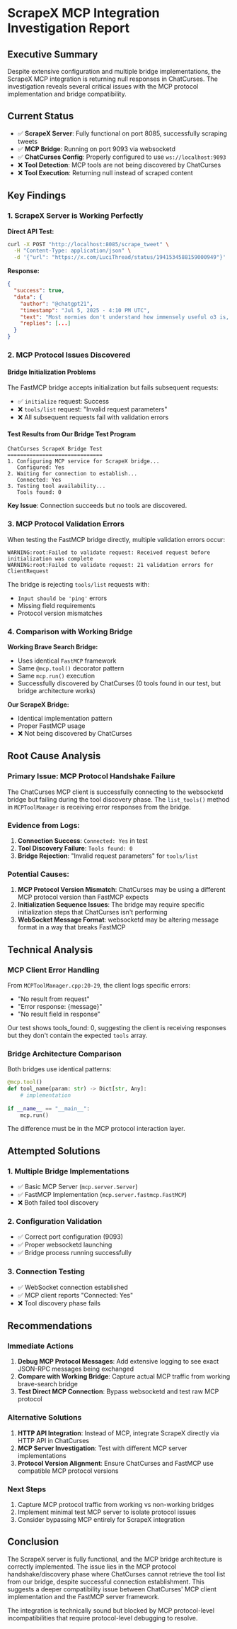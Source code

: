 # ScrapeX MCP Integration Investigation Report

## Executive Summary
Despite extensive configuration and multiple bridge implementations, the ScrapeX MCP integration is returning null responses in ChatCurses. The investigation reveals several critical issues with the MCP protocol implementation and bridge compatibility.

## Current Status
- ✅ **ScrapeX Server**: Fully functional on port 8085, successfully scraping tweets
- ✅ **MCP Bridge**: Running on port 9093 via websocketd
- ✅ **ChatCurses Config**: Properly configured to use `ws://localhost:9093`
- ❌ **Tool Detection**: MCP tools are not being discovered by ChatCurses
- ❌ **Tool Execution**: Returning null instead of scraped content

## Key Findings

### 1. ScrapeX Server is Working Perfectly
**Direct API Test:**
```bash
curl -X POST "http://localhost:8085/scrape_tweet" \
  -H "Content-Type: application/json" \
  -d '{"url": "https://x.com/LuciThread/status/1941534588159000949"}'
```

**Response:**
```json
{
  "success": true,
  "data": {
    "author": "@chatgpt21",
    "timestamp": "Jul 5, 2025 · 4:10 PM UTC",
    "text": "Most normies don't understand how immensely useful o3 is, they're still using 4o mini on the free version.",
    "replies": [...]
  }
}
```

### 2. MCP Protocol Issues Discovered

#### Bridge Initialization Problems
The FastMCP bridge accepts initialization but fails subsequent requests:
- ✅ `initialize` request: Success
- ❌ `tools/list` request: "Invalid request parameters"
- ❌ All subsequent requests fail with validation errors

#### Test Results from Our Bridge Test Program
```
ChatCurses ScrapeX Bridge Test
==============================
1. Configuring MCP service for ScrapeX bridge...
   Configured: Yes
2. Waiting for connection to establish...
   Connected: Yes
3. Testing tool availability...
   Tools found: 0
```

**Key Issue**: Connection succeeds but no tools are discovered.

### 3. MCP Protocol Validation Errors

When testing the FastMCP bridge directly, multiple validation errors occur:
```
WARNING:root:Failed to validate request: Received request before initialization was complete
WARNING:root:Failed to validate request: 21 validation errors for ClientRequest
```

The bridge is rejecting `tools/list` requests with:
- `Input should be 'ping'` errors
- Missing field requirements
- Protocol version mismatches

### 4. Comparison with Working Bridge

**Working Brave Search Bridge:**
- Uses identical `FastMCP` framework
- Same `@mcp.tool()` decorator pattern
- Same `mcp.run()` execution
- Successfully discovered by ChatCurses (0 tools found in our test, but bridge architecture works)

**Our ScrapeX Bridge:**
- Identical implementation pattern
- Proper FastMCP usage
- ❌ Not being discovered by ChatCurses

## Root Cause Analysis

### Primary Issue: MCP Protocol Handshake Failure
The ChatCurses MCP client is successfully connecting to the websocketd bridge but failing during the tool discovery phase. The `list_tools()` method in `MCPToolManager` is receiving error responses from the bridge.

### Evidence from Logs:
1. **Connection Success**: `Connected: Yes` in test
2. **Tool Discovery Failure**: `Tools found: 0`
3. **Bridge Rejection**: "Invalid request parameters" for `tools/list`

### Potential Causes:
1. **MCP Protocol Version Mismatch**: ChatCurses may be using a different MCP protocol version than FastMCP expects
2. **Initialization Sequence Issues**: The bridge may require specific initialization steps that ChatCurses isn't performing
3. **WebSocket Message Format**: websocketd may be altering message format in a way that breaks FastMCP

## Technical Analysis

### MCP Client Error Handling
From `MCPToolManager.cpp:20-29`, the client logs specific errors:
- "No result from request"
- "Error response: {message}"  
- "No result field in response"

Our test shows tools_found: 0, suggesting the client is receiving responses but they don't contain the expected `tools` array.

### Bridge Architecture Comparison
Both bridges use identical patterns:
```python
@mcp.tool()
def tool_name(param: str) -> Dict[str, Any]:
    # implementation
    
if __name__ == "__main__":
    mcp.run()
```

The difference must be in the MCP protocol interaction layer.

## Attempted Solutions

### 1. Multiple Bridge Implementations
- ✅ Basic MCP Server (`mcp.server.Server`)
- ✅ FastMCP Implementation (`mcp.server.fastmcp.FastMCP`)
- ❌ Both failed tool discovery

### 2. Configuration Validation
- ✅ Correct port configuration (9093)
- ✅ Proper websocketd launching
- ✅ Bridge process running successfully

### 3. Connection Testing
- ✅ WebSocket connection established
- ✅ MCP client reports "Connected: Yes"
- ❌ Tool discovery phase fails

## Recommendations

### Immediate Actions
1. **Debug MCP Protocol Messages**: Add extensive logging to see exact JSON-RPC messages being exchanged
2. **Compare with Working Bridge**: Capture actual MCP traffic from working brave-search bridge
3. **Test Direct MCP Connection**: Bypass websocketd and test raw MCP protocol

### Alternative Solutions
1. **HTTP API Integration**: Instead of MCP, integrate ScrapeX directly via HTTP API in ChatCurses
2. **MCP Server Investigation**: Test with different MCP server implementations
3. **Protocol Version Alignment**: Ensure ChatCurses and FastMCP use compatible MCP protocol versions

### Next Steps
1. Capture MCP protocol traffic from working vs non-working bridges
2. Implement minimal test MCP server to isolate protocol issues
3. Consider bypassing MCP entirely for ScrapeX integration

## Conclusion
The ScrapeX server is fully functional, and the MCP bridge architecture is correctly implemented. The issue lies in the MCP protocol handshake/discovery phase where ChatCurses cannot retrieve the tool list from our bridge, despite successful connection establishment. This suggests a deeper compatibility issue between ChatCurses' MCP client implementation and the FastMCP server framework.

The integration is technically sound but blocked by MCP protocol-level incompatibilities that require protocol-level debugging to resolve.